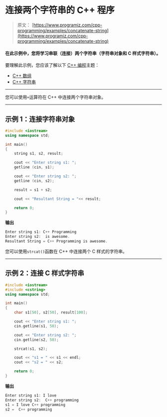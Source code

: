 # 连接两个字符串的 C++ 程序

> 原文： [https://www.programiz.com/cpp-programming/examples/concatenate-string](https://www.programiz.com/cpp-programming/examples/concatenate-string)

#### 在此示例中，您将学习串联（连接）两个字符串（字符串对象和 C 样式字符串）。

要理解此示例，您应该了解以下 [C++ 编程](/cpp-programming "C++ tutorial")主题：

*   [C++ 数组](/cpp-programming/arrays)
*   [C++ 字符串](/cpp-programming/strings)

* * *

您可以使用`+`运算符在 C++ 中连接两个字符串对象。

* * *

## 示例 1：连接字符串对象

```cpp
#include <iostream>
using namespace std;

int main()
{
    string s1, s2, result;

    cout << "Enter string s1: ";
    getline (cin, s1);

    cout << "Enter string s2: ";
    getline (cin, s2);

    result = s1 + s2;

    cout << "Resultant String = "<< result;

    return 0;
} 
```

**输出**

```cpp
Enter string s1: C++ Programming
Enter string s2:  is awesome.
Resultant String = C++ Programming is awesome. 
```

您可以使用`strcat()`函数在 C++ 中连接两个 C 样式的字符串。

* * *

## 示例 2：连接 C 样式字符串

```cpp
#include <iostream>
#include <cstring>
using namespace std;

int main()
{
    char s1[50], s2[50], result[100];

    cout << "Enter string s1: ";
    cin.getline(s1, 50);

    cout << "Enter string s2: ";
    cin.getline(s2, 50);

    strcat(s1, s2); 

    cout << "s1 = " << s1 << endl;
    cout << "s2 = " << s2;

    return 0;
} 
```

**输出**

```cpp
Enter string s1: I love        
Enter string s2:  C++ programming 
s1 = I love C++ programming
s2 =  C++ programming 
```